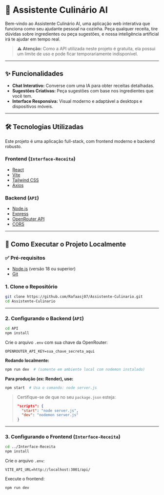 # 🍳 Assistente Culinário AI

Bem-vindo ao Assistente Culinário AI, uma aplicação web interativa que funciona como seu ajudante pessoal na cozinha. Peça qualquer receita, tire dúvidas sobre ingredientes ou peça sugestões, e nossa inteligência artificial irá te ajudar em tempo real.

> ⚠️ **Atenção:** Como a API utilizada neste projeto é gratuita, ela possui um limite de uso e pode ficar temporariamente indisponível.

---

## ✨ Funcionalidades

- **Chat Interativo:** Converse com uma IA para obter receitas detalhadas.  
- **Sugestões Criativas:** Peça sugestões com base nos ingredientes que você tem.  
- **Interface Responsiva:** Visual moderno e adaptável a desktops e dispositivos móveis.

---

## 🛠️ Tecnologias Utilizadas

Este projeto é uma aplicação full-stack, com frontend moderno e backend robusto.

### **Frontend (`Interface-Receita`)**
- [React](https://react.dev/)
- [Vite](https://vitejs.dev/)
- [Tailwind CSS](https://tailwindcss.com/)
- [Axios](https://axios-http.com/)

### **Backend (`API`)**
- [Node.js](https://nodejs.org/)
- [Express](https://expressjs.com/)
- [OpenRouter API](https://openrouter.ai/)
- [CORS](https://developer.mozilla.org/pt-BR/docs/Web/HTTP/CORS)

---

## 🚀 Como Executar o Projeto Localmente

### ✅ Pré-requisitos
- [Node.js](https://nodejs.org/en) (versão 18 ou superior)
- [Git](https://git-scm.com/)

### 1. Clone o Repositório

```bash
git clone https://github.com/Rafaasj07/Assistente-Culinario.git
cd Assistente-Culinario
````

---

### 2. Configurando o Backend (`API`)

```bash
cd API
npm install
```

Crie o arquivo `.env` com sua chave da OpenRouter:

```
OPENROUTER_API_KEY=sua_chave_secreta_aqui
```

**Rodando localmente:**

```bash
npm run dev  # (somente em ambiente local com nodemon instalado)
```

**Para produção (ex: Render), use:**

```bash
npm start  # Usa o comando: node server.js
```

> Certifique-se de que no seu `package.json` esteja:
>
> ```json
> "scripts": {
>   "start": "node server.js",
>   "dev": "nodemon server.js"
> }
> ```

---

### 3. Configurando o Frontend (`Interface-Receita`)

```bash
cd ../Interface-Receita
npm install
```

Crie o arquivo `.env`:

```
VITE_API_URL=http://localhost:3001/api/
```

Execute o frontend:

```bash
npm run dev
```
